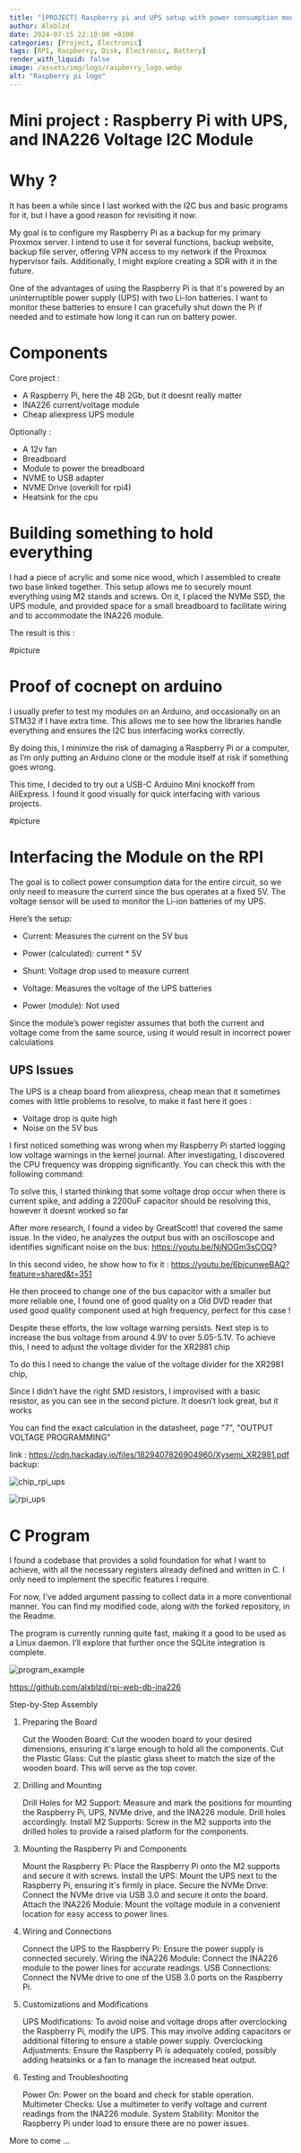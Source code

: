 ```yaml
---
title: "[PROJECT] Raspberry pi and UPS setup with power consumption monitoring"
author: Alxblzd
date: 2024-07-15 22:10:00 +0100
categories: [Project, Electronic]
tags: [RPI, Raspberry, Disk, Electronic, Battery]
render_with_liquid: false
image: /assets/img/logo/raspberry_logo.webp
alt: "Raspberry pi logo"
---
```


# 
# Mini project : Raspberry Pi with UPS, and INA226 Voltage I2C Module

# Why ?

It has been a while since I last worked with the I2C bus and basic programs for it, but I have a good reason for revisiting it now.

My goal is to configure my Raspberry Pi as a backup for my primary Proxmox server. I intend to use it for several functions, backup website, backup file server, offering VPN access to my network if the Proxmox hypervisor fails. Additionally, I might explore creating a SDR with it in the future.

One of the advantages of using the Raspberry Pi is that it's powered by an uninterruptible power supply (UPS) with two Li-Ion batteries. I want to monitor these batteries to ensure I can gracefully shut down the Pi if needed and to estimate how long it can run on battery power.


# Components

Core project :
- A Raspberry Pi, here the 4B 2Gb, but it doesnt really matter
- INA226 current/voltage module
- Cheap aliexpress UPS module

Optionally :
- A 12v fan 
- Breadboard
- Module to power the breadboard
- NVME to USB adapter
- NVME Drive (overkill for rpi4)
- Heatsink for the cpu

# Building something to hold everything

I had a piece of acrylic and some nice wood, which I assembled to create two base linked together. This setup allows me to securely mount everything using M2 stands and screws. On it, I placed the NVMe SSD, the UPS module, and provided space for a small breadboard to facilitate wiring and to accommodate the INA226 module.

The result is this :

#picture




# Proof of cocnept on arduino

I usually prefer to test my modules on an Arduino, and occasionally on an STM32 if I have extra time. This allows me to see how the libraries handle everything and ensures the I2C bus interfacing works correctly. 

By doing this, I minimize the risk of damaging a Raspberry Pi or a computer, as I’m only putting an Arduino clone or the module itself at risk if something goes wrong.

This time, I decided to try out a USB-C Arduino Mini knockoff from AliExpress. I found it good visually for quick interfacing with various projects.


#picture




# Interfacing the Module on the RPI

The goal is to collect power consumption data for the entire circuit, so we only need to measure the current since the bus operates at a fixed 5V. The voltage sensor will be used to monitor the Li-ion batteries of my UPS.

Here’s the setup:

- Current: Measures the current on the 5V bus
- Power (calculated): current * 5V
- Shunt: Voltage drop used to measure current
- Voltage: Measures the voltage of the UPS batteries


- Power (module): Not used

Since the module’s power register assumes that both the current and voltage come from the same source, using it would result in incorrect power calculations

## UPS Issues

The UPS is a cheap board from aliexpress, cheap mean that it sometimes comes with little problems to resolve, to make it fast here it goes :
- Voltage drop is quite high
- Noise on the 5V bus

I first noticed something was wrong when my Raspberry Pi started logging low voltage warnings in the kernel journal. After investigating, I discovered the CPU frequency was dropping significantly. You can check this with the following command:

To solve this, I started thinking that some voltage drop occur when there is current spike, and adding a 2200uF capacitor should be resolving this, however it doesnt worked so far

After more research, I found a video by GreatScott! that covered the same issue. In the video, he analyzes the output bus with an oscilloscope and identifies significant noise on the bus:
https://youtu.be/NjNOGm3sCOQ?

In this second video, he show how to fix it : https://youtu.be/6bicunweBAQ?feature=shared&t=351

He then proceed to change one of the bus capacitor with a smaller but more reliable one,
I found one of good quality on a Old DVD reader that used good quality component used at high frequency, perfect for this case !

Despite these efforts, the low voltage warning persists. Next step is to increase the bus voltage from around 4.9V to over 5.05-5.1V. To achieve this, I need to adjust the voltage divider for the XR2981 chip

To do this I need to change the value of the voltage divider for the XR2981 chip,

Since I didn’t have the right SMD resistors, I improvised with a basic resistor, as you can see in the second picture. It doesn’t look great, but it works

You can find the exact calculation in the datasheet, page "7", "OUTPUT VOLTAGE PROGRAMMING"


link :
https://cdn.hackaday.io/files/1829407826904960/Xysemi_XR2981.pdf
backup:

<object data="assets/pdf/Xysemi_XR2981.pdf" width="250" height="250" type='application/pdf'></object>

![chip_rpi_ups](assets/img/Chip_rpi_ups.webp)

![rpi_ups](assets/img/rpi_ups.webp)


# C Program
I found a codebase that provides a solid foundation for what I want to achieve, with all the necessary registers already defined and written in C. I only need to implement the specific features I require.

For now, I've added argument passing to collect data in a more conventional manner. You can find my modified code, along with the forked repository, in the Readme.

The program is currently running quite fast, making it a good to be used as a Linux daemon. I’ll explore that further once the SQLite integration is complete.

![program_example](assets/img/C_program_example.webp)


https://github.com/alxblzd/rpi-web-db-ina226






Step-by-Step Assembly
1. Preparing the Board

    Cut the Wooden Board: Cut the wooden board to your desired dimensions, ensuring it's large enough to hold all the components.
    Cut the Plastic Glass: Cut the plastic glass sheet to match the size of the wooden board. This will serve as the top cover.

2. Drilling and Mounting

    Drill Holes for M2 Support: Measure and mark the positions for mounting the Raspberry Pi, UPS, NVMe drive, and the INA226 module. Drill holes accordingly.
    Install M2 Supports: Screw in the M2 supports into the drilled holes to provide a raised platform for the components.

3. Mounting the Raspberry Pi and Components

    Mount the Raspberry Pi: Place the Raspberry Pi onto the M2 supports and secure it with screws.
    Install the UPS: Mount the UPS next to the Raspberry Pi, ensuring it's firmly in place.
    Secure the NVMe Drive: Connect the NVMe drive via USB 3.0 and secure it onto the board.
    Attach the INA226 Module: Mount the voltage module in a convenient location for easy access to power lines.

4. Wiring and Connections

    Connect the UPS to the Raspberry Pi: Ensure the power supply is connected securely.
    Wiring the INA226 Module: Connect the INA226 module to the power lines for accurate readings.
    USB Connections: Connect the NVMe drive to one of the USB 3.0 ports on the Raspberry Pi.

5. Customizations and Modifications

    UPS Modifications: To avoid noise and voltage drops after overclocking the Raspberry Pi, modify the UPS. This may involve adding capacitors or additional filtering to ensure a stable power supply.
    Overclocking Adjustments: Ensure the Raspberry Pi is adequately cooled, possibly adding heatsinks or a fan to manage the increased heat output.

6. Testing and Troubleshooting

    Power On: Power on the board and check for stable operation.
    Multimeter Checks: Use a multimeter to verify voltage and current readings from the INA226 module.
    System Stability: Monitor the Raspberry Pi under load to ensure there are no power issues.

More to come ...
